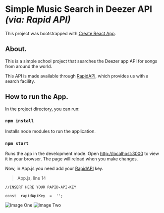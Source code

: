 # Simple Music Search in Deezer API *(via: Rapid API)*

This project was bootstrapped with [Create React App](https://github.com/facebook/create-react-app).

## About.
This is a simple school project that searches the Deezer app API for songs from around the world.

This API is made available through [RapidAPI](rapidapi.com), which provides us with a search facility.
  

## How to run the App.
In the project directory, you can run:

### `npm install`
Installs node modules to run the application.

### `npm start`
Runs the app in the development mode.
Open [http://localhost:3000](http://localhost:3000) to view it in your browser.
The page will reload when you make changes.

Now, in App.js you need add your [RapidAPI](rapidapi.com) key.

> App.js, line 14

    //INSERT HERE YOUR RAPID-API-KEY
    
    const  rapidApiKey  =  '';

![Image One](https://github.com/Dnowdd/Simple-Deezer-music-search/blob/src/prints/deezer1.png?raw=true)
![Image Two](https://github.com/Dnowdd/Simple-Deezer-music-search/blob/src/prints/deezer2.png?raw=true)